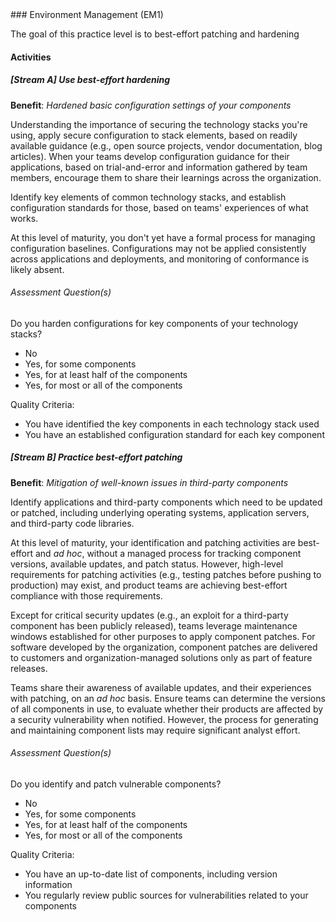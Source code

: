 <div class="new-page"/>
### Environment Management (EM1)

The goal of this practice level is to best-effort patching and hardening

#### Activities

##### [Stream A] Use best-effort hardening
<b>Benefit</b>: <i>Hardened basic configuration settings of your components</i>

Understanding the importance of securing the technology stacks you're using, apply secure configuration to stack elements, based on readily available guidance (e.g., open source projects, vendor documentation, blog articles). When your teams develop configuration guidance for their applications, based on trial-and-error and information gathered by team members, encourage them to share their learnings across the organization.

Identify key elements of common technology stacks, and establish configuration standards for those, based on teams' experiences of what works.

At this level of maturity, you don't yet have a formal process for managing configuration baselines. Configurations may not be applied consistently across applications and deployments, and monitoring of conformance is likely absent.


###### Assessment Question(s)
Do you harden configurations for key components of your technology stacks?

- No
- Yes, for some components
- Yes, for at least half of the components
- Yes, for most or all of the components


Quality Criteria:

- You have identified the key components in each technology stack used
- You have an established configuration standard for each key component


##### [Stream B] Practice best-effort patching
<b>Benefit</b>: <i>Mitigation of well-known issues in third-party components</i>

Identify applications and third-party components which need to be updated or patched, including underlying operating systems, application servers, and third-party code libraries.

At this level of maturity, your identification and patching activities are best-effort and _ad hoc_, without a managed process for tracking component versions, available updates, and patch status. However, high-level requirements for patching activities (e.g., testing patches before pushing to production) may exist, and product teams are achieving best-effort compliance with those requirements.

Except for critical security updates (e.g., an exploit for a third-party component has been publicly released), teams leverage maintenance windows established for other purposes to apply component patches. For software developed by the organization, component patches are delivered to customers and organization-managed solutions only as part of feature releases.

Teams share their awareness of available updates, and their experiences with patching, on an _ad hoc_ basis. Ensure teams can determine the versions of all components in use, to evaluate whether their products are affected by a security vulnerability when notified. However, the process for generating and maintaining component lists may require significant analyst effort.


###### Assessment Question(s)
Do you identify and patch vulnerable components?

- No
- Yes, for some components
- Yes, for at least half of the components
- Yes, for most or all of the components


Quality Criteria:

- You have an up-to-date list of components, including version information
- You regularly review public sources for vulnerabilities related to your components

